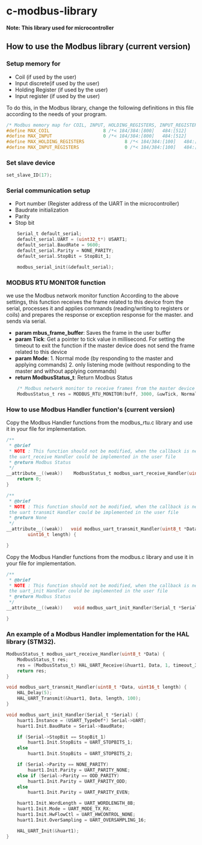 # c-modbus-library
**Note: This library used for microcontroller**

## How to use the Modbus library (current version)

### Setup memory for
- Coil (if used by the user)
- Input discrete(if used by the user)
- Holding Register (if used by the user)
- Input register (if used by the user)

To do this, in the Modbus library, change the following definitions in this file according to the needs of your program.

```c
/* Modbus memory map for COIL, INPUT, HOLDING_REGISTERS, INPUT_REGISTERS */
#define MAX_COIL      				8 /*< 184/384:[800]   484:[512]     584/984/884:[2000]    M84:[64] */
#define MAX_INPUT      				0 /*< 184/384:[800]   484:[512]     584/984/884:[2000]    M84:[64] */
#define MAX_HOLDING_REGISTERS       		8 /*< 184/384:[100]   484:[254]     584/984/884:[125]    M84:[64] */
#define MAX_INPUT_REGISTERS         		0 /*< 184/384:[100]   484:[32]     584/984/884:[125]    M84:[4] */
```

### Set slave device
```c
set_slave_ID(17);
```

### Serial communication setup
- Port number (Register address of the UART in the microcontroller)
- Baudrate initialization
- Parity
- Stop bit

```c
    Serial_t default_serial;
    default_serial.UART = (uint32_t*) USART1;
    default_serial.BaudRate = 9600;
    default_serial.Parity = NONE_PARITY;
    default_serial.StopBit = StopBit_1;

    modbus_serial_init(&default_serial);
```

### MODBUS RTU MONITOR function
we use the Modbus network monitor function According to the above settings, this function receives the frame related to this device from the serial, processes it and applies commands (reading/writing to registers or coils) and prepares the response or exception response for the master. and sends via serial.

- **param mbus_frame_buffer**: Saves the frame in the user buffer
- **param Tick**: Get a pointer to tick value in millisecond. For setting the timeout to exit the function if the master device  does not send the frame related to this device
- **param Mode**: 1. Normal mode (by responding to the master and applying commands) 2. only listening mode (without responding to the master and without applying commands)
- **return ModbusStatus_t**: Return Modbus Status 

```c
	/* Modbus network monitor to receive frames from the master device */
	ModbusStatus_t res = MODBUS_RTU_MONITOR(buff, 3000, &uwTick, Normal);
```

### How to use Modbus Handler function's (current version)

Copy the Modbus Handler functions from the modbus_rtu.c library and use it in your file for implementation.

```c
/**
 * @brief
 * NOTE : This function should not be modified, when the callback is needed,
 the uart_receive Handler could be implemented in the user file
 * @return Modbus Status
 */
__attribute__((weak))	 ModbusStatus_t modbus_uart_receive_Handler(uint8_t *Data) {
	return 0;
}

/**
 * @brief
 * NOTE : This function should not be modified, when the callback is needed,
 the uart transmit Handler could be implemented in the user file
 * @return None
 */
__attribute__((weak)) 	void modbus_uart_transmit_Handler(uint8_t *Data,
		uint16_t length) {

}
```

Copy the Modbus Handler functions from the modbus.c library and use it in your file for implementation.

```c
/**
 * @brief
 * NOTE : This function should not be modified, when the callback is needed,
 the uart_init Handler could be implemented in the user file
 * @return Modbus Status
 */
__attribute__((weak))	 void modbus_uart_init_Handler(Serial_t *Serial) {

} 
```


### An example of a Modbus Handler implementation for the HAL library (STM32).

```c
ModbusStatus_t modbus_uart_receive_Handler(uint8_t *Data) {
	ModbusStatus_t res;
	res = (ModbusStatus_t) HAL_UART_Receive(&huart1, Data, 1, timeout_3_5C);
	return res;
}

void modbus_uart_transmit_Handler(uint8_t *Data, uint16_t length) {
	HAL_Delay(5);
	HAL_UART_Transmit(&huart1, Data, length, 100);
}

void modbus_uart_init_Handler(Serial_t *Serial) {
	huart1.Instance = (USART_TypeDef*) Serial->UART;
	huart1.Init.BaudRate = Serial->BaudRate;

	if (Serial->StopBit == StopBit_1)
		huart1.Init.StopBits = UART_STOPBITS_1;
	else
		huart1.Init.StopBits = UART_STOPBITS_2;

	if (Serial->Parity == NONE_PARITY)
		huart1.Init.Parity = UART_PARITY_NONE;
	else if (Serial->Parity == ODD_PARITY)
		huart1.Init.Parity = UART_PARITY_ODD;
	else
		huart1.Init.Parity = UART_PARITY_EVEN;

	huart1.Init.WordLength = UART_WORDLENGTH_8B;
	huart1.Init.Mode = UART_MODE_TX_RX;
	huart1.Init.HwFlowCtl = UART_HWCONTROL_NONE;
	huart1.Init.OverSampling = UART_OVERSAMPLING_16;

	HAL_UART_Init(&huart1);
}
```
